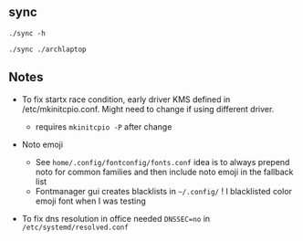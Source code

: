 ## sync

`./sync -h`

`./sync ./archlaptop`

## Notes

- To fix startx race condition, early driver KMS defined in /etc/mkinitcpio.conf. Might need to change if using different driver.
    - requires `mkinitcpio -P` after change

- Noto emoji
    - See `home/.config/fontconfig/fonts.conf` idea is to always prepend noto for common families and then include noto emoji in the fallback list
    - Fontmanager gui creates blacklists in `~/.config/` ! I blacklisted color emoji font when I was testing

- To fix dns resolution in office needed `DNSSEC=no` in `/etc/systemd/resolved.conf`
